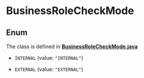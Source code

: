 

# BusinessRoleCheckMode

## Enum

The class is defined in **[BusinessRoleCheckMode.java](../../src/main/java/org/openapitools/model/BusinessRoleCheckMode.java)**


* `INTERNAL` (value: `"INTERNAL"`)

* `EXTERNAL` (value: `"EXTERNAL"`)



